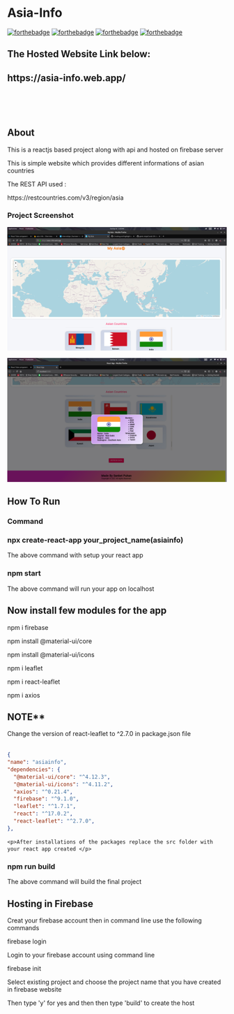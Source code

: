 # Asia-Info

[![forthebadge](https://forthebadge.com/images/badges/built-with-love.svg)](https://forthebadge.com)
[![forthebadge](https://forthebadge.com/images/badges/made-with-javascript.svg)](https://forthebadge.com)
[![forthebadge](https://forthebadge.com/images/badges/uses-html.svg)](https://forthebadge.com)
[![forthebadge](https://forthebadge.com/images/badges/uses-css.svg)](https://forthebadge.com)

<h2>The Hosted Website Link below: <h2>
https://asia-info.web.app/

<br><br>
  <h2>About </h2>
<p>This is a reactjs based project along with api and hosted on firebase server</p>
<p>This is simple website which provides different informations of asian countries</p>
<p>The REST API used :</p>
https://restcountries.com/v3/region/asia

   <h3>Project Screenshot</h3>
  
  ![](1.png)
  
  ![](2.png)
  
<h2>How To Run</h2>
<h3>Command</h3>
<h3>npx create-react-app your_project_name(asiainfo)</h3>
<p>The above command with setup your react app</p>
<h3>npm start</h3>
<p>The above command will run your app on localhost</p>
<h2>Now install few modules for the app</h2>
  <p>npm i firebase</p>
  <p>npm install @material-ui/core</p>
  <p>npm install @material-ui/icons<p>
  <p>npm i leaflet</p>
  <p>npm i react-leaflet</p>
  <p>npm i axios</p>

  <h2>NOTE**</h2>
  <p>Change the version of react-leaflet to ^2.7.0 in package.json file</p>
  
  ```json
  
  {
  "name": "asiainfo",
  "dependencies": {
    "@material-ui/core": "^4.12.3",
    "@material-ui/icons": "^4.11.2",
    "axios": "^0.21.4",
    "firebase": "^9.1.0",
    "leaflet": "^1.7.1",
    "react": "^17.0.2",
    "react-leaflet": "^2.7.0",
  },
  ```
  
    <p>After installations of the packages replace the src folder with your react app created </p>
  <h3>npm run build</h3>
  <p>The above command will build the final project</p>
 
<h2>Hosting in Firebase</h2>
  <p>Creat your firebase account then in command line use the following commands</p>
  <p>firebase login<p>
  <p>Login to your firebase account using command line</p>
  <p>firebase init</p>
  <p>Select existing project and choose the project name that you have created in firebase website</p>
  <p>Then type 'y' for yes and then then type 'build' to create the host</p>
  
